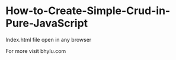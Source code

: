 # How-to-Create-Simple-Crud-in-Pure-JavaScript


Index.html file open in any browser


For more visit bhylu.com
